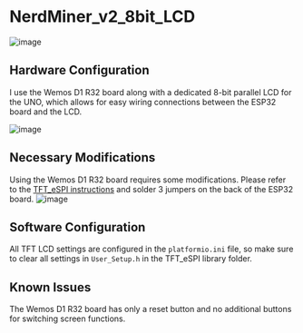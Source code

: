 # NerdMiner_v2_8bit_LCD

![image](images/1716025051557.jpg)

## Hardware Configuration

I use the Wemos D1 R32 board along with a dedicated 8-bit parallel LCD for the UNO, which allows for easy wiring connections between the ESP32 board and the LCD.

![image](images/1716025051575.jpg)

## Necessary Modifications

Using the Wemos D1 R32 board requires some modifications. Please refer to the [TFT_eSPI instructions](https://github.com/Bodmer/TFT_eSPI?tab=readme-ov-file#8-bit-parallel-support) and solder 3 jumpers on the back of the ESP32 board.
![image](images/1716025051566.jpg)

## Software Configuration

All TFT LCD settings are configured in the `platformio.ini` file, so make sure to clear all settings in `User_Setup.h` in the TFT_eSPI library folder.

## Known Issues

The Wemos D1 R32 board has only a reset button and no additional buttons for switching screen functions.

